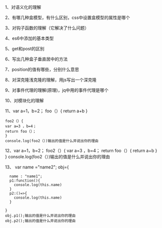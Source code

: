 1、对语义化的理解

2、有哪几种盒模型，有什么区别，css中设置盒模型的属性是哪个

3、对钩子函数的理解（它解决了什么问题）

4、es6中添加的基本类型

5、get和post的区别

6、写出几种盒子垂直居中的方法

7、position的值有哪些，分别什么意思

8、对深克隆浅克隆的理解，用js写出一个深克隆

9、对事件代理的理解(原理)，jq中用的事件代理是哪个

10、对模块化的理解



11、var a=1，b=2；
	foo（）{
	return a+b
	}

	foo2（）{
	var a=3 ，b=4；
	return foo（）；
	}
	console.log(foo2（）)输出的值是什么并说出你的理由



12、var a=1，b=2；
	foo2（）{
		var a=3 ，b=4；
		return foo（）{
			return a+b
		}
	}
	console.log(foo2（）)输出的值是什么并说出你的理由



13、
	var name ="name2";
	obj={

	  name : "name1";
	  p1:function(){
	    console.log(this.name)
	  }
	  p2:()=>{
	    console.log(this.name)
	  }

	}
	obj.p1();输出的值是什么并说出你的理由
	obj.p2();输出的值是什么并说出你的理由

	
